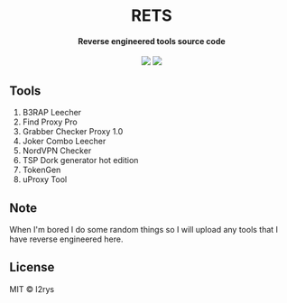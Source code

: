 <h1 align="center">RETS</h1>
<h4 align="center">Reverse engineered tools source code</h4>
<p align="center">
	<a href="https://github.com/I2rys/RETS/blob/main/LICENSE"><img src="https://img.shields.io/github/license/I2rys/RETS?style=flat-square"></img></a>
	<a href="https://github.com/I2rys/RETS/issues"><img src="https://img.shields.io/github/issues/I2rys/RETS.svg"></img></a>
</p>

## Tools
1. B3RAP Leecher
2. Find Proxy Pro
3. Grabber Checker Proxy 1.0
4. Joker Combo Leecher
5. NordVPN Checker
6. TSP Dork generator hot edition
7. TokenGen
8. uProxy Tool

## Note
When I'm bored I do some random things so I will upload any tools that I have reverse engineered here.

## License
MIT © I2rys
